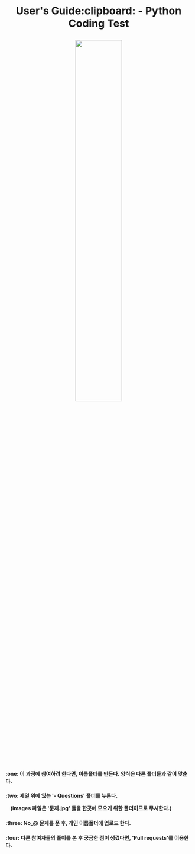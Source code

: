 <h1 align='center'> User's Guide:clipboard: - Python Coding Test</p>

<img src="https://quotefancy.com/media/wallpaper/3840x2160/434311-Usain-Bolt-Quote-There-are-better-starters-than-me-but-I-m-a.jpg" width="50%"/>

<h4>:one: 이 과정에 참여하려 한다면, 이름폴더를 만든다. 양식은 다른 폴더들과 같이 맞춘다.

<h4>:two: 제일 위에 있는 '- Questions' 폴더를 누른다.</p>
&nbsp;&nbsp;&nbsp;&nbsp;(images 파일은 '문제.jpg' 들을 한곳에 모으기 위한 폴더이므로 무시한다.)

<h4>:three: No_@ 문제를 푼 후, 개인 이름폴더에 업로드 한다.</p>
<h4>:four: 다른 참여자들의 풀이를 본 후 궁금한 점이 생겼다면, 'Pull requests'를 이용한다.</p>
        
        
